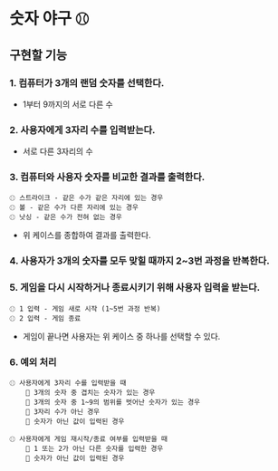 # 숫자 야구 ⚾︎

## 구현할 기능

### 1. 컴퓨터가 3개의 랜덤 숫자를 선택한다.
- 1부터 9까지의 서로 다른 수

### 2. 사용자에게 3자리 수를 입력받는다.
- 서로 다른 3자리의 수

### 3. 컴퓨터와 사용자 숫자를 비교한 결과를 출력한다.
    ⚾︎ 스트라이크 - 같은 수가 같은 자리에 있는 경우
    ⚾︎ 볼 - 같은 수가 다른 자리에 있는 경우
    ⚾︎ 낫싱 - 같은 수가 전혀 없는 경우
- 위 케이스를 종합하여 결과를 출력한다.

### 4. 사용자가 3개의 숫자를 모두 맞힐 때까지 2~3번 과정을 반복한다.

### 5. 게임을 다시 시작하거나 종료시키기 위해 사용자 입력을 받는다.
    ⚾︎ 1 입력 - 게임 새로 시작 (1~5번 과정 반복)
    ⚾︎ 2 입력 - 게임 종료
- 게임이 끝나면 사용자는 위 케이스 중 하나를 선택할 수 있다.

### 6. 예외 처리
    ⚾︎ 사용자에게 3자리 수를 입력받을 때
        🚫 3개의 숫자 중 겹치는 숫자가 있는 경우
        🚫 3개의 숫자 중 1~9의 범위를 벗어난 숫자가 있는 경우
        🚫 3자리 수가 아닌 경우
        🚫 숫자가 아닌 값이 입력된 경우

    ⚾︎ 사용자에게 게임 재시작/종료 여부를 입력받을 때
        🚫 1 또는 2가 아닌 다른 숫자를 입력한 경우
        🚫 숫자가 아닌 값이 입력된 경우